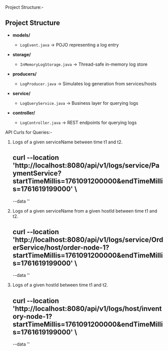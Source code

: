 Project Structure:-

## Project Structure

- **models/**
    - `LogEvent.java` → POJO representing a log entry

- **storage/**
    - `InMemoryLogStorage.java` → Thread-safe in-memory log store

- **producers/**
    - `LogProducer.java` → Simulates log generation from services/hosts

- **service/**
    - `LogQueryService.java` → Business layer for querying logs

- **controller/**
    - `LogController.java` → REST endpoints for querying logs



API Curls for Queries:-

1. Logs of a given serviceName between time t1 and t2.
   ## curl --location 'http://localhost:8080/api/v1/logs/service/PaymentService?startTimeMillis=1761091200000&endTimeMillis=1761619199000' \
   --data ''

2. Logs of a given serviceName from a given hostId between time t1 and t2.
   ## curl --location 'http://localhost:8080/api/v1/logs/service/OrderService/host/order-node-1?startTimeMillis=1761091200000&endTimeMillis=1761619199000' \
   --data ''

3. Logs of a given hostId between time t1 and t2.
   ## curl --location 'http://localhost:8080/api/v1/logs/host/inventory-node-1?startTimeMillis=1761091200000&endTimeMillis=1761619199000' \
   --data ''